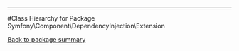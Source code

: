 - - -

#Class Hierarchy for Package Symfony\Component\DependencyInjection\Extension

<div><a href='https://github.com/JeyDotC/Hirudo-docs/blob/master/Symfony/Component/DependencyInjection/Extension/'>Back to package summary</a></div>

